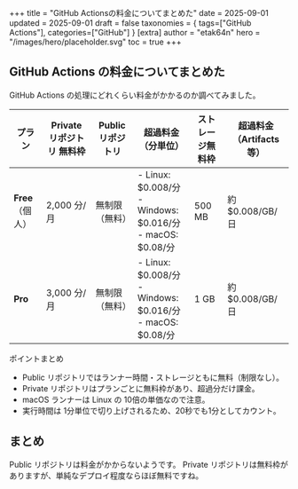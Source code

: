 +++
title = "GitHub Actionsの料金についてまとめた"
date = 2025-09-01
updated = 2025-09-01
draft = false
taxonomies = { tags=["GitHub Actions"], categories=["GitHub"] }
[extra]
author = "etak64n"
hero = "/images/hero/placeholder.svg"
toc = true
+++

## GitHub Actions の料金についてまとめた

GitHub Actions の処理にどれくらい料金がかかるのか調べてみました。

| プラン          | Private リポジトリ 無料枠 | Public リポジトリ | 超過料金（分単位）                                                       | ストレージ無料枠 | 超過料金（Artifacts 等） |
| ------------ | ----------------- | ------------ | --------------------------------------------------------------- | -------- | ----------------- |
| **Free**（個人） | 2,000 分/月         | 無制限（無料）      | - Linux: \$0.008/分<br>- Windows: \$0.016/分<br>- macOS: \$0.08/分 | 500 MB   | 約 \$0.008/GB/日    |
| **Pro**      | 3,000 分/月         | 無制限（無料）      | - Linux: \$0.008/分<br>- Windows: \$0.016/分<br>- macOS: \$0.08/分 | 1 GB     | 約 \$0.008/GB/日    |


ポイントまとめ
- Public リポジトリではランナー時間・ストレージともに無料（制限なし）。
- Private リポジトリはプランごとに無料枠があり、超過分だけ課金。
- macOS ランナーは Linux の 10倍の単価なので注意。
- 実行時間は 1分単位で切り上げされるため、20秒でも1分としてカウント。

## まとめ
Public リポジトリは料金がかからないようです。
Private リポジトリは無料枠がありますが、単純なデプロイ程度ならほぼ無料ですね。
